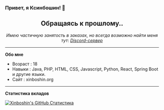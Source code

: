 ### Привет, я Ксинбошин! 👋

<html>
   <body>
      <h2 align="center">Обращаясь к прошлому..</h2>
      <p align="center">
        <em>Имею частичную занятость в заказах, но всегда возможно найти меня тут: <a className="greeting-text-p subTitle" href="https://discord.gg/3xADq9hAcu">Discord-сервер</a></em>
        </p>
    <body/>
<html/>
      
___

**Обо мне**

- Возраст : 18
- Навыки : Java, PHP, HTML, CSS, Javascript, Python, React, Spring Boot и другие языки.
- Сайт : xinboshin.org
___
**Статистика вкладов**

<a href="https://github.com/xinboshin">
<img src="https://github-readme-stats.vercel.app/api?username=xinboshin&show_icons=true&count_private=true" alt="Xinboshin's GitHub Статистика"/>
</a>


